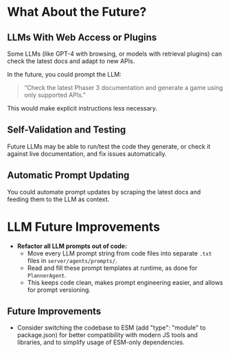 # What About the Future?

## LLMs With Web Access or Plugins
Some LLMs (like GPT-4 with browsing, or models with retrieval plugins) can check the latest docs and adapt to new APIs.

In the future, you could prompt the LLM:
> “Check the latest Phaser 3 documentation and generate a game using only supported APIs.”

This would make explicit instructions less necessary.

## Self-Validation and Testing
Future LLMs may be able to run/test the code they generate, or check it against live documentation, and fix issues automatically.

## Automatic Prompt Updating
You could automate prompt updates by scraping the latest docs and feeding them to the LLM as context.

# LLM Future Improvements

- **Refactor all LLM prompts out of code:**
  - Move every LLM prompt string from code files into separate `.txt` files in `server/agents/prompts/`.
  - Read and fill these prompt templates at runtime, as done for `PlannerAgent`.
  - This keeps code clean, makes prompt engineering easier, and allows for prompt versioning.

## Future Improvements

- Consider switching the codebase to ESM (add "type": "module" to package.json) for better compatibility with modern JS tools and libraries, and to simplify usage of ESM-only dependencies. 